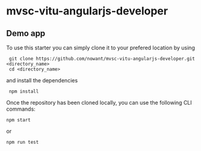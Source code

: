 # mvsc-vitu-angularjs-developer

## Demo app
To use this starter you can simply clone it to your prefered location by using

```
 git clone https://github.com/nowant/mvsc-vitu-angularjs-developer.git <directory_name>
 cd <directory_name>
```

and install the dependencies

```
 npm install
```

Once the repository has been cloned locally, you can use the following CLI commands:

```
npm start

```
or

```
npm run test

```



